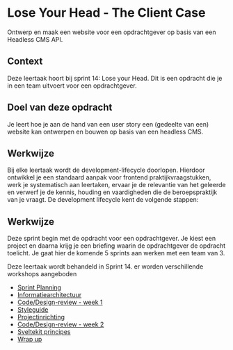 # Lose Your Head - The Client Case

Ontwerp en maak een website voor een opdrachtgever op basis van een Headless CMS API.


## Context

Deze leertaak hoort bij sprint 14: Lose your Head. Dit is een opdracht die je in een team uitvoert voor een opdrachtgever.

## Doel van deze opdracht

Je leert hoe je aan de hand van een user story een (gedeelte van een) website kan ontwerpen en bouwen op basis van een headless CMS.


## Werkwijze
Bij elke leertaak wordt de development-lifecycle doorlopen. Hierdoor ontwikkel je een standaard aanpak voor frontend praktijkvraagstukken, werk je systematisch aan leertaken, ervaar je de relevantie van het geleerde en verwerf je de kennis, houding en vaardigheden die de beroepspraktijk van je vraagt.
De development lifecycle kent de volgende stappen:

## Werkwijze

Deze sprint begin met de opdracht voor een opdrachtgever. Je kiest een project en daarna krijg je een briefing waarin de opdrachtgever de opdracht toelicht. Je gaat hier de komende 5 sprints aan werken met een team van 3. 

Deze leertaak wordt behandeld in Sprint 14. er worden verschillende workshops aangeboden

- [Sprint Planning](sprint-planning.md)
- [Informatiearchitectuur ](informatiearchitectuur.md)
- [Code/Design-review - week 1](code-design-review-week-1.md)
- [Styleguide](styleguide.md)
- [Projectinrichting](projectinrichting.md)
- [Code/Design-review - week 2](code-design-review-week-2.md)
- [Sveltekit principes](sveltekit-principes.md)
- [Wrap up](wrap-up.md)



<!--


### Aanpak

1. Kies een user story uit de backlog van het project waar je aan gaat werken, of schrijf een nieuwe user story.  De projecten staan bij [FDND Agency](https://github.com/fdnd-agency).
2. Maak een fork van [deze leertaak](https://github.com/fdnd-task/lose-your-head-the-client-case).
3. Kopieer de user story waar jij aan gaat werken naar de Wiki van de geforkte repository. Deze user story ga je gedurende deze sprint beantwoorden/ verwerkelijken/ realiseren. **NB: Een user-story moet vaak nog opgesplitst worden in taken!** 
4. Plan een gesprek met de opdrachtgever, maak verkennende schetsen en bereid vragen voor en zorg dat je de opdracht helder hebt voor je aan de slag gaat.
5. Hanteer de fases uit de dev-lifecycle om jouw project in te richten, bespreek vooraf met een docent welke stappen je denkt te gaan hanteren.
6. Documenteer doorlopend jouw proces, alle (technische en ontwerp) beslissingen dienen onderbouwd te worden en je verwijst naar alle bronnen die je bij de verschillende fases gebruikt hebt.
7. Schrijf tenslotte een goede `Readme.md` waarme je: 1) kort inzicht geeft in het hoe en waarom van jouw project en 2) developers instructies geeft over hoe jouw project te gebruiken is.

## Definitions of Done

Deze opdracht is done als:

- [ ] ...

